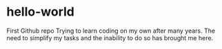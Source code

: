 # hello-world
First Github repo
Trying to learn coding on my own after many years. The need to simplify my tasks and the inability to do so has brought me here.
